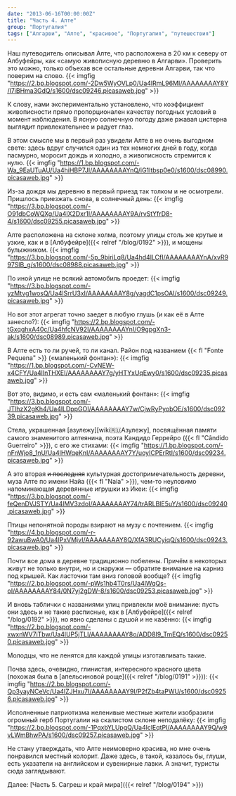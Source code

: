 ```yaml
---
date: "2013-06-16T00:00:00Z"
title: "Часть 4. Алте"
group: "Португалия"
tags: ["Алгарви", "Алте", "красивое", "Португалия", "путешествия"]
---
```


Наш путеводитель описывал Алте, что расположена в 20 км к северу от Албуфейры, как «самую живописную деревню в Алгарви». Проверить это можно, только объехав все остальные деревни Алгарви, так что поверим на слово.
{{< imgfig "https://2.bp.blogspot.com/-2Dw5WyOVLp0/Ua4lRmL96MI/AAAAAAAAY8Y/l7iBHma3GdQ/s1600/dsc09246.picasaweb.jpg" >}}

<!--more-->

К слову, нами экспериментально установлено, что коэффициент живописности прямо пропорционален качеству погодных условий в момент наблюдения. В ясную солнечную погоду даже ржавая цистерна выглядит привлекательнее и радует глаз.

В этом смысле мы в первый раз увидели Алте в не очень выгодном свете: здесь вдруг случился один из тех немногих дней в году, когда пасмурно, моросит дождь и холодно, а живописность стремится к нулю.
{{< imgfig "https://1.bp.blogspot.com/-Wa_9EaUTuAU/Ua4hiHBP7JI/AAAAAAAAYnQ/iG1ltbsp0e0/s1600/dsc08990.picasaweb.jpg" >}}

Из-за дождя мы деревню в первый приезд так толком и не осмотрели. Пришлось приезжать снова, в солнечный день:
{{< imgfig "https://3.bp.blogspot.com/-O91dbCoWQXg/Ua4lX2Dxr1I/AAAAAAAAY9A/rvStYfrD8-4/s1600/dsc09255.picasaweb.jpg" >}}

Алте расположена на склоне холма, поэтому улицы столь же крутые и узкие, как и в [Албуфейре]({{< relref "/blog/0192" >}}), и мощены булыжником.
{{< imgfig "https://3.bp.blogspot.com/-5p_9biriLq8/Ua4hd4lLCfI/AAAAAAAAYnA/xvR997SlB_g/s1600/dsc08988.picasaweb.jpg" >}}

По иной улице не всякий автомобиль проедет:
{{< imgfig "https://3.bp.blogspot.com/-yzMtvg1wosQ/Ua4lSrrU3xI/AAAAAAAAY8g/yagdC1psOAI/s1600/dsc09249.picasaweb.jpg" >}}

Но вот этот агрегат точно заедет в любую глушь (и как её в Алте занесло?):
{{< imgfig "https://2.bp.blogspot.com/-tGxqghxA40c/Ua4hfcNV92I/AAAAAAAAYnI/O9gpgXn3-ak/s1600/dsc08989.picasaweb.jpg" >}}

В Алте есть то ли ручей, то ли канал. Район под названием {{< fl "Fonte Pequena" >}} («маленький фонтан»):
{{< imgfig "https://1.bp.blogspot.com/-CvNEW-x4CFY/Ua4lInTHXEI/AAAAAAAAY7g/yHTYxUqEwy0/s1600/dsc09235.picasaweb.jpg" >}}

Вот это, видимо, и есть сам «маленький фонтан»:
{{< imgfig "https://3.bp.blogspot.com/-JTlhzX2gKh4/Ua4lLDppGOI/AAAAAAAAY7w/CjwRyPyobOE/s1600/dsc09239.picasaweb.jpg" >}}

Стела, украшенная [азулежу][wiki:ru:Азулежу], посвящённая памяти самого знаменитого алтеянина, поэта Кандидо Геррейро ({{< fl "Cândido Guerreiro" >}}), с его же стихами:
{{< imgfig "https://1.bp.blogspot.com/-nFnWjo8_1nU/Ua4lHWqeKnI/AAAAAAAAY7Y/uoyICPErRtI/s1600/dsc09234.picasaweb.jpg" >}}

А это вторая ~~и последняя~~ культурная достопримечательность деревни, муза Алте по имени Найа ({{< fl "Naia" >}}), чем-то неуловимо напоминающая деревянные игрушки из Икеи:
{{< imgfig "https://3.bp.blogspot.com/-feQenDVJSTY/Ua4lMV3zdoI/AAAAAAAAY74/trARLBlE5uY/s1600/dsc09240.picasaweb.jpg" >}}

Птицы непонятной породы взирают на музу с почтением.
{{< imgfig "https://4.bp.blogspot.com/-r-92awuBwA0/Ua4lPxVMjvI/AAAAAAAAY8Q/XfA3RUCyiqQ/s1600/dsc09243.picasaweb.jpg" >}}

Почти все дома в деревне традиционно побелены. Причём в некоторых живут не только внутри, но и снаружи — обратите внимание на карниз под крышей. Как ласточки там вниз головой вообще?
{{< imgfig "https://2.bp.blogspot.com/-pWs1hb4T0rs/Ua4lWqQs-oI/AAAAAAAAY84/0N7yj2gDW-8/s1600/dsc09253.picasaweb.jpg" >}}

И вновь таблички с названиями улиц привлекли моё внимание: пусть они здесь и не такие расписные, как в [Албуфейре]({{< relref "/blog/0192" >}}), но явно сделаны с душой и не казённо:
{{< imgfig "https://2.bp.blogspot.com/-xwxnWV7iTbw/Ua4lUP5jTLI/AAAAAAAAY8o/ADD8I9_TmEQ/s1600/dsc09250.picasaweb.jpg" >}}

Молодцы, что не ленятся для каждой улицы изготавливать такие.

Почва здесь, очевидно, глинистая, интересного красного цвета (похожая была в [апельсиновой роще]({{< relref "/blog/0191" >}})):
{{< imgfig "https://2.bp.blogspot.com/-Qp3yayNCeVc/Ua4lZJHxu7I/AAAAAAAAY9I/P2fZb4taPWU/s1600/dsc09256.picasaweb.jpg" >}}

Исполненные патриотизма неленивые местные жители изобразили огромный герб Португалии на скалистом склоне неподалёку:
{{< imgfig "https://2.bp.blogspot.com/-1PqxbYLUpgQ/Ua4lclEqtPI/AAAAAAAAY9Q/w9vLWmBhwPA/s1600/dsc09257.picasaweb.jpg" >}}

Не стану утверждать, что Алте неимоверно красива, но мне очень понравился местный колорит. Даже здесь, в такой, казалось бы, глуши, есть указатели на английском и сувенирные лавки. А значит, туристы сюда заглядывают.

Далее: [Часть 5. Сагреш и край мира]({{< relref "/blog/0194" >}})
